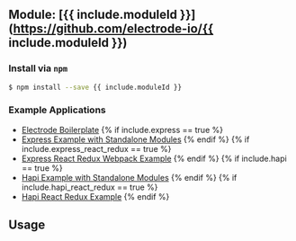 ## Module: [{{ include.moduleId }}](https://github.com/electrode-io/{{ include.moduleId }})

### Install via `npm`

```bash
$ npm install --save {{ include.moduleId }}
```

### Example Applications

* [Electrode Boilerplate](https://github.com/electrode-io/electrode-boilerplate-universal-react-node)
{% if include.express == true %}
* [Express Example with Standalone Modules](https://github.com/docs-code-examples-electrode-io/express-example-with-standalone-electrode-modules)
{% endif %}
{% if include.express_react_redux == true %}
* [Express React Redux Webpack Example](https://github.com/docs-code-examples-electrode-io/express-react-redux-webpack)
{% endif %}
{% if include.hapi == true %}
* [Hapi Example with Standalone Modules](https://github.com/docs-code-examples-electrode-io/hapijs-example-with-standalone-electrode-modules)
{% endif %}
{% if include.hapi_react_redux == true %}
* [Hapi React Redux Example](https://github.com/docs-code-examples-electrode-io/hapi-react-redux)
{% endif %}


## Usage
